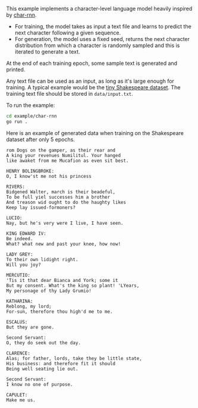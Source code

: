 This example implements a character-level language model heavily inspired 
by [char-rnn](https://github.com/karpathy/char-rnn).
- For training, the model takes as input a text file and learns to predict the
  next character following a given sequence.
- For generation, the model uses a fixed seed, returns the next character
  distribution from which a character is randomly sampled and this is iterated
  to generate a text.

At the end of each training epoch, some sample text is generated and printed.

Any text file can be used as an input, as long as it's large enough for training.
A typical example would be the
[tiny Shakespeare dataset](https://raw.githubusercontent.com/karpathy/char-rnn/master/data/tinyshakespeare/input.txt).
The training text file should be stored in `data/input.txt`.

To run the example:

```bash
cd example/char-rnn
go run .

```


Here is an example of generated data when training on the Shakespeare dataset
after only 5 epochs.

```
rom Dogs on the gamper, as their rear and
A king your revenues Numilitul. Your hanged
like awaket from me Mucafion as even sit best.

HENRY BOLINGBROKE:
O, I know'st me not his princess

RIVERS:
Bidgened Walter, march is their beadeful,
To be full yiel successes him a brother
And treason wid ought to do the haughty likes
Keep lay issued-formoners?

LUCIO:
Nay, but he's very were I live, I have seen.

KING EDWARD IV:
Be indeed.
What? what new and past your knee, how now!

LADY GREY:
To their own lidight right.
Will you joy?

MERCUTIO:
'Tis it that dear Bianca and York; some it
But my consent. What's the king so plant! 'LYears,
My personage of thy Lady Grumio!

KATHARINA:
Reblong, my lord;
For-sun, therefore thou high'd me to me.

ESCALUS:
But they are gone.

Second Servant:
O, they do seek out the day.

CLARENCE:
Alas; for father, lords, take they be little state,
His business: and therefore fit it should
Being well seating lie out.

Second Servant:
I know no one of purpose.

CAPULET:
Make me us.
```


